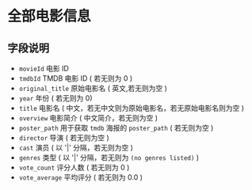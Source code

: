 # 全部电影信息

## 字段说明

- `movieId` 电影 ID
- `tmdbId` TMDB 电影 ID ( 若无则为 0 )
- `original_title` 原始电影名 ( 英文,若无则为空 )
- `year` 年份 ( 若无则为 0)
- `title` 电影名 ( 中文，若无中文则为原始电影名，若无原始电影名则为空 )
- `overview` 电影简介 ( 中文简介，若无则为空 )
- `poster_path` 用于获取 `tmdb` 海报的 `poster_path` ( 若无则为空 )
- `director` 导演 ( 若无则为空 )
- `cast` 演员 ( 以 '|' 分隔，若无则为空 )
- `genres` 类型 ( 以 '|' 分隔，若无则为 `(no genres listed)` )
- `vote_count` 评分人数 ( 若无则为 0 )
- `vote_average` 平均评分 ( 若无则为 0.0 )

